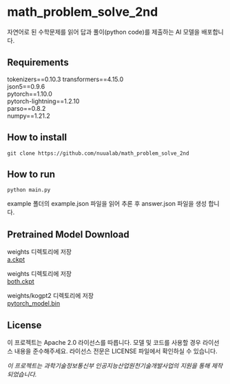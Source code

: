 # math_problem_solve_2nd
자연어로 된 수학문제를 읽어 답과 풀이(python code)를 제출하는 AI 모델을 배포합니다.
    
## Requirements
tokenizers==0.10.3 
transformers==4.15.0     
json5==0.9.6     
pytorch==1.10.0   
pytorch-lightning==1.2.10   
parso==0.8.2   
numpy==1.21.2
    
## How to install
  
```
git clone https://github.com/nuualab/math_problem_solve_2nd
```
  
## How to run
```
python main.py
```
example 폴더의 example.json 파일을 읽어 추론 후 answer.json 파일을 생성 합니다.

   
## Pretrained Model Download
weights 디렉토리에 저장   
[a.ckpt](https://drive.google.com/file/d/1XVEiTzujs4jixTO3lgFTJPdvJZZg8eVP/view?usp=sharing, "a.ckpt")   
     
weights 디렉토리에 저장   
[both.ckpt](https://drive.google.com/file/d/18Cc_s6OuAkOT67eujmrNq_a56UMPkQG9/view?usp=sharing, "both.ckpt")   
    
weights/kogpt2 디렉토리에 저장   
[pytorch_model.bin](https://drive.google.com/file/d/1oJsPsV-jIoxi3yDsKIqpIVQXYXXcvTuP/view?usp=sharing, "pytorch_model.bin")
    
## License
이 프로젝트는 Apache 2.0 라이선스를 따릅니다. 모델 및 코드를 사용할 경우 라이선스 내용을 준수해주세요. 라이선스 전문은 LICENSE 파일에서 확인하실 수 있습니다.

*이 프로젝트는 과학기술정보통신부 인공지능산업원천기술개발사업의 지원을 통해 제작 되었습니다.*
